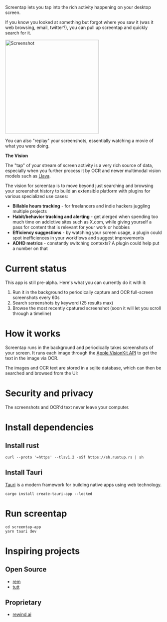 
Screentap lets you tap into the rich activity happening on your desktop screen.  

If you know you looked at something but forgot where you saw it (was it web browsing, email, twitter?), you can pull up screentap and quickly search for it.

<img src="https://github.com/tleyden/screentap/assets/296876/bd865946-68fb-4ff5-8982-024cc4d5bce0" alt="Screenshot" width="300"/>


You can also "replay" your screenshots, essentially watching a movie of what you were doing.

**The Vision**

The "tap" of your stream of screen activity is a very rich source of data, especially when you further process it by OCR and newer multimodal vision models such as [Llava](https://llava-vl.github.io/).  

The vision for screentap is to move beyond just searching and browsing your screenshot history to build an extensible platform with plugins for various specialized use cases:

* **Billable hours tracking** - for freelancers and indie hackers juggling multiple projects
* **Habit/behavior tracking and alerting** - get alerged when spending too much time on addictive sites such as X.com, while giving yourself a pass for content that is relevant for your work or hobbies
* **Efficiency suggestions** - by watching your screen usage, a plugin could spot inefficiences in your workflows and suggest improvements 
* **ADHD metrics** - constantly switching contexts?  A plugin could help put a number on that

# Current status

This app is still pre-alpha.  Here's what you can currently do it with it:

1. Run it in the background to periodically capture and OCR full-screen screenshots every 60s
2. Search screenshots by keyword (25 results max)
3. Browse the most recently cpatured screenshot (soon it will let you scroll through a timeline)

# How it works

Screentap runs in the background and periodically takes screenshots of your screen.  It runs each image through the [Apple VisionKit API](https://developer.apple.com/documentation/visionkit) to get the text in the image via OCR.

The images and OCR text are stored in a sqlite database, which can then be searched and browsed from the UI:

# Security and privacy

The screenshots and OCR'd text never leave your computer.

# Install dependencies

## Install rust

```
curl --proto '=https' --tlsv1.2 -sSf https://sh.rustup.rs | sh
```

## Install Tauri

[Tauri](http://tauri.app) is a modern framework for building native apps using web technology. 

```
cargo install create-tauri-app --locked
```

# Run screentap

```
cd screentap-app
yarn tauri dev
```


# Inspiring projects

## Open Source

* [rem](https://github.com/jasonjmcghee/rem)
* [tutt](https://github.com/tleyden/tutt)

## Proprietary

* [rewind.ai](https://rewind.ai)
